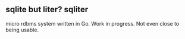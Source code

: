 ## sqlite but liter? sqliter

micro rdbms system written in Go. Work in progress. Not even close to being usable.